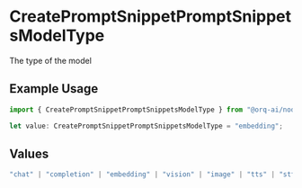 # CreatePromptSnippetPromptSnippetsModelType

The type of the model

## Example Usage

```typescript
import { CreatePromptSnippetPromptSnippetsModelType } from "@orq-ai/node/models/operations";

let value: CreatePromptSnippetPromptSnippetsModelType = "embedding";
```

## Values

```typescript
"chat" | "completion" | "embedding" | "vision" | "image" | "tts" | "stt" | "rerank" | "moderations"
```